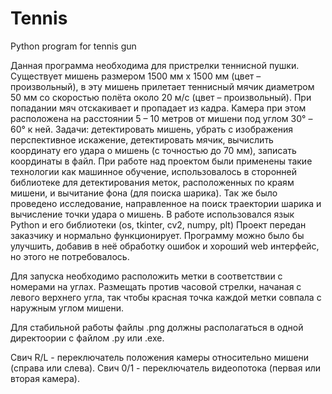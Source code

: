 # Tennis
Python program for tennis gun

Данная программа необходима для пристрелки теннисной пушки.
Существует мишень размером 1500 мм x 1500 мм (цвет – произвольный), в эту мишень прилетает теннисный мячик диаметром 50 мм со скоростью полёта около 20 м/с (цвет – произвольный).  При попадании мяч отскакивает и пропадает из кадра. Камера при этом расположена на расстоянии 5 – 10 метров от мишени под углом 30° – 60° к ней. Задачи: детектировать мишень, убрать с изображения перспективное искажение, детектировать мячик, вычислить координату его удара о мишень (с точностью до 70 мм), записать координаты в файл. 
При работе над проектом были применены такие технологии как машинное обучение, использовалось в сторонней библиотеке для детектирования меток, расположенных по краям мишени, и вычитание фона (для поиска шарика).
Так же было проведено исследование, направленное на поиск траектории шарика и вычисление точки удара о мишень.
В работе использовался язык Python и его библиотеки (os, tkinter, cv2, numpy, plt)
Проект передан заказчику и нормально функционирует.
Программу можно было бы улучшить, добавив в неё обработку ошибок и хороший web интерфейс, но этого не потребовалось.



Для запуска необходимо расположить метки в соответствии с номерами на углах. Размещать против часовой стрелки, начаная с левого верхнего угла, так чтобы красная точка каждой метки совпала с наружным углом мишени.

Для стабильной работы файлы .png должны располагаться в одной директоории с файлом .py или .exe.

Свич R/L - переключатель положения камеры относительно мишени (справа или слева). Свич 0/1 - переключатель видеопотока (первая или вторая камера). 
